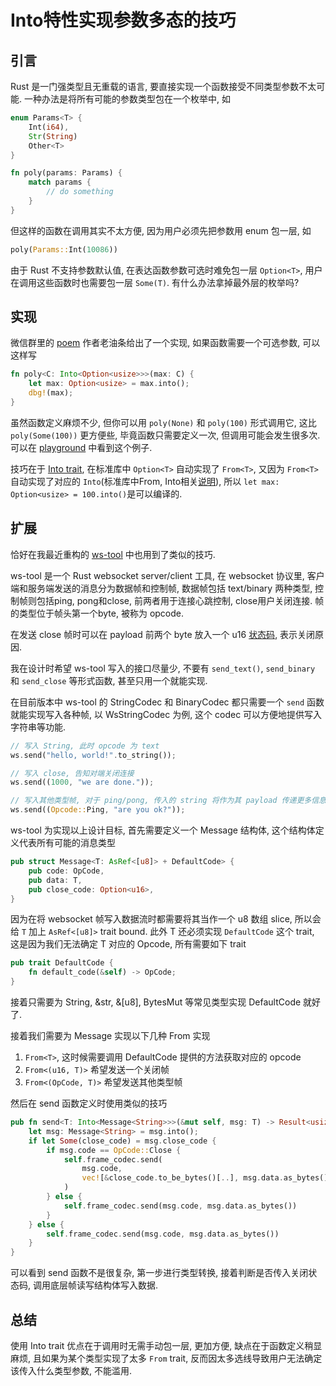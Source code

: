 # Into特性实现参数多态的技巧

## 引言

Rust 是一门强类型且无重载的语言, 要直接实现一个函数接受不同类型参数不太可能. 一种办法是将所有可能的参数类型包在一个枚举中, 如

```rust
enum Params<T> {
    Int(i64),
    Str(String)
    Other<T>
}

fn poly(params: Params) {
    match params {
        // do something
    }
}
```

但这样的函数在调用其实不太方便, 因为用户必须先把参数用 enum 包一层, 如

```rust
poly(Params::Int(10086))
```

由于 Rust 不支持参数默认值, 在表达函数参数可选时难免包一层 `Option<T>`, 用户在调用这些函数时也需要包一层 `Some(T)`.
有什么办法拿掉最外层的枚举吗?

## 实现

微信群里的 [poem](https://github.com/poem-web/poem) 作者老油条给出了一个实现, 如果函数需要一个可选参数, 可以这样写

```rust
fn poly<C: Into<Option<usize>>>(max: C) {
    let max: Option<usize> = max.into();
    dbg!(max);
}
```

虽然函数定义麻烦不少, 但你可以用 `poly(None)` 和 `poly(100)` 形式调用它, 这比 `poly(Some(100))` 更方便些, 毕竟函数只需要定义一次,
但调用可能会发生很多次. 可以在 [playground](https://play.rust-lang.org/?version=stable&mode=debug&edition=2021&gist=241dfccaeb22ce03a9f8b35d31fcf84f) 中看到这个例子.


技巧在于 [Into trait](https://doc.rust-lang.org/std/convert/trait.Into.html), 在标准库中 `Option<T>` 自动实现了 `From<T>`, 又因为 `From<T>` 自动实现了对应的 `Into`(标准库中From, Into相关[说明](https://doc.rust-lang.org/std/convert/trait.From.html)), 
所以 `let max: Option<usize> = 100.into()`是可以编译的.

## 扩展

恰好在我最近重构的 [ws-tool](https://github.com/PrivateRookie/ws-tool) 中也用到了类似的技巧.

ws-tool 是一个 Rust websocket server/client 工具, 在 websocket 协议里, 客户端和服务端发送的消息分为数据帧和控制帧,
数据帧包括 text/binary 两种类型, 控制帧则包括ping, pong和close, 前两者用于连接心跳控制, close用户关闭连接. 帧的类型位于帧头第一个byte, 被称为 opcode.

在发送 close 帧时可以在 payload 前两个 byte 放入一个 u16 [状态码](https://datatracker.ietf.org/doc/html/rfc6455#section-7.4.1), 表示关闭原因.

我在设计时希望 ws-tool 写入的接口尽量少, 不要有 `send_text()`, `send_binary` 和 `send_close` 等形式函数, 甚至只用一个就能实现.

在目前版本中 ws-tool 的 StringCodec 和 BinaryCodec 都只需要一个 `send` 函数就能实现写入各种帧, 以 WsStringCodec 为例, 这个 codec 可以方便地提供写入字符串等功能.

```rust
// 写入 String, 此时 opcode 为 text
ws.send("hello, world!".to_string());

// 写入 close, 告知对端关闭连接
ws.send((1000, "we are done."));

// 写入其他类型帧, 对于 ping/pong, 传入的 string 将作为其 payload 传递更多信息
ws.send((Opcode::Ping, "are you ok?"));
```

ws-tool 为实现以上设计目标, 首先需要定义一个 Message 结构体, 这个结构体定义代表所有可能的消息类型

```rust
pub struct Message<T: AsRef<[u8]> + DefaultCode> {
    pub code: OpCode,
    pub data: T,
    pub close_code: Option<u16>,
}
```

因为在将 websocket 帧写入数据流时都需要将其当作一个 u8 数组 slice, 所以会给 `T` 加上 `AsRef<[u8]>` trait bound.
此外 T 还必须实现 `DefaultCode` 这个 trait, 这是因为我们无法确定 T 对应的 Opcode, 所有需要如下 trait

```rust
pub trait DefaultCode {
    fn default_code(&self) -> OpCode;
}
```

接着只需要为 String, &str, &[u8], BytesMut 等常见类型实现 DefaultCode 就好了.

接着我们需要为 Message<T> 实现以下几种 From 实现

1. `From<T>`, 这时候需要调用 DefaultCode 提供的方法获取对应的 opcode
2. `From<(u16, T)>` 希望发送一个关闭帧
3. `From<(OpCode, T)>` 希望发送其他类型帧

然后在 send 函数定义时使用类似的技巧

```rust
pub fn send<T: Into<Message<String>>>(&mut self, msg: T) -> Result<usize, WsError> {
    let msg: Message<String> = msg.into();
    if let Some(close_code) = msg.close_code {
        if msg.code == OpCode::Close {
            self.frame_codec.send(
                msg.code,
                vec![&close_code.to_be_bytes()[..], msg.data.as_bytes()],
            )
        } else {
            self.frame_codec.send(msg.code, msg.data.as_bytes())
        }
    } else {
        self.frame_codec.send(msg.code, msg.data.as_bytes())
    }
}
```

可以看到 send 函数不是很复杂, 第一步进行类型转换, 接着判断是否传入关闭状态码, 调用底层帧读写结构体写入数据.

## 总结

使用 Into trait 优点在于调用时无需手动包一层, 更加方便, 缺点在于函数定义稍显麻烦, 且如果为某个类型实现了太多 `From` trait, 反而因太多选线导致用户无法确定该传入什么类型参数, 不能滥用.
